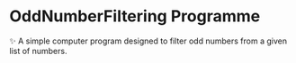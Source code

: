 # OddNumberFiltering Programme
✨ A simple computer program designed to filter odd numbers from a given list of numbers. 
